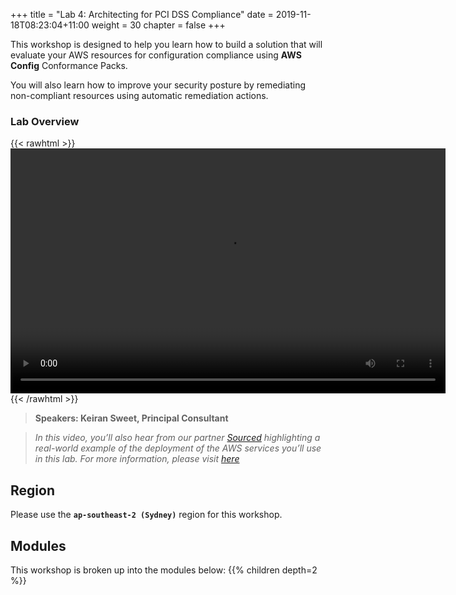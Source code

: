 +++
title = "Lab 4: Architecting for PCI DSS Compliance"
date = 2019-11-18T08:23:04+11:00
weight = 30
chapter = false
+++

This workshop is designed to help you learn how to build a solution that will evaluate your AWS resources for configuration compliance using **AWS Config** Conformance Packs. 

You will also learn how to improve your security posture by remediating non-compliant resources using automatic remediation actions.

### Lab Overview

{{< rawhtml >}}
<video width="696" height="392" controls>
  <source src="https://apj-security-workshop.s3-ap-southeast-2.amazonaws.com/q4/lab4-intro-sourced.mp4" type="video/mp4">
  Your browser doesn't support video.
</video>
{{< /rawhtml >}}

>  **Speakers: Keiran Sweet, Principal Consultant** 

>  *In this video, you’ll also hear from our partner [Sourced](https://www.sourcedgroup.com/)  highlighting a real-world example of the deployment of the AWS services you’ll use in this lab. For more information, please visit [here](https://www.sourcedgroup.com/)*

## Region
Please use the **`ap-southeast-2 (Sydney)`** region for this workshop.

## Modules

This workshop is broken up into the modules below: 
{{% children depth=2 %}}